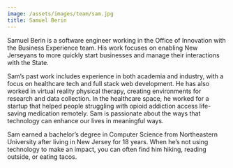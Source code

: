 ```yaml
---
image: /assets/images/team/sam.jpg
title: Samuel Berin
---
```


Samuel Berin is a software engineer working in the Office of Innovation with the Business Experience team. His work focuses on enabling New Jerseyans to more quickly start businesses and manage their interactions with the State.

Sam’s past work includes experience in both academia and industry, with a focus on healthcare tech and full stack web development. He has also worked in virtual reality physical therapy, creating environments for research and data collection. In the healthcare space, he worked for a startup that helped people struggling with opioid addiction access life-saving medication remotely. Sam is passionate about the ways that technology can enhance our lives in meaningful ways. 

Sam earned a bachelor’s degree in Computer Science from Northeastern University after living in New Jersey for 18 years. When he’s not using technology to make an impact, you can often find him hiking, reading outside, or eating tacos.